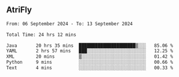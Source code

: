 ## AtriFly

<!--START_SECTION:waka-->

```txt
From: 06 September 2024 - To: 13 September 2024

Total Time: 24 hrs 12 mins

Java       20 hrs 35 mins  █████████████████████▒░░░   85.06 %
YAML       2 hrs 57 mins   ███░░░░░░░░░░░░░░░░░░░░░░   12.25 %
XML        20 mins         ▒░░░░░░░░░░░░░░░░░░░░░░░░   01.42 %
Python     9 mins          ░░░░░░░░░░░░░░░░░░░░░░░░░   00.66 %
Text       4 mins          ░░░░░░░░░░░░░░░░░░░░░░░░░   00.33 %
```

<!--END_SECTION:waka-->

